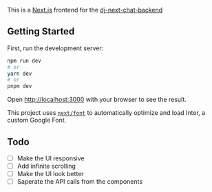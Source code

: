 This is a [Next.js](https://nextjs.org/) frontend for the [dj-next-chat-backend](https://github.com/pratiksinghchauhan/dj-next-chat-backend)
## Getting Started

First, run the development server:

```bash
npm run dev
# or
yarn dev
# or
pnpm dev
```

Open [http://localhost:3000](http://localhost:3000) with your browser to see the result.

This project uses [`next/font`](https://nextjs.org/docs/basic-features/font-optimization) to automatically optimize and load Inter, a custom Google Font.

## Todo
- [ ] Make the UI responsive
- [ ] Add infinite scrolling
- [ ] Make the UI look better
- [ ] Saperate the API calls from the components 